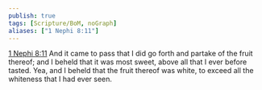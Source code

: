 ```yaml
---
publish: true
tags: [Scripture/BoM, noGraph]
aliases: ["1 Nephi 8:11"]
---
```

[1 Nephi 8:11](https://churchofjesuschrist.org/study/scriptures/bofm/1-ne/8?lang=eng&id=p11#p11) And it came to pass that I did go forth and partake of the fruit thereof; and I beheld that it was most sweet, above all that I ever before tasted. Yea, and I beheld that the fruit thereof was white, to exceed all the whiteness that I had ever seen.
